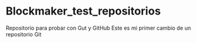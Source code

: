 # Blockmaker_test_repositorios
Repositorio para probar con Gut y GitHub
Este es mi primer cambio de un repositorio Git